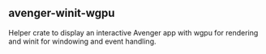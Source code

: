 ## avenger-winit-wgpu

Helper crate to display an interactive Avenger app with wgpu for rendering and winit for windowing and event handling.
